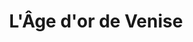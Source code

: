 ---
layout: project
title: "L'Âge d'or de Venise"
permalink: "/projects/2019/venice-the-golden-age/"
projectyear: "2019"
categories: [project,current]
description: >
  Ensemble vocale One Equall Musick and ensemble ¡Sacabuche! combine forces to present a monumental program of choral and instrumental music from 16th century Venice. Conducted by Mark McDonald, the ensemble of sackbuts, cornets, organ, and choir will present music from the famous Venetian composers Andrea and Giovanni Gabrieli as well as their contemporaries Claudio Monteverdi, Heinrich Schütz, Johann Rosenmüller and others. An event not to be missed! 
lead: "Œuvres polychorals de A. & G. Gabrieli, Schütz, et Rosenmüller pour voix, cuivres, et orgue avec l'ensemble ¡Sacabuche!"
performances:
  - title: "L'Âge d'or de Venise"
    subtitle: "Œuvres polychorals de A. & G. Gabrieli, Schütz, et Rosenmüller pour voix, cuivres, et orgue avec l'ensemble ¡Sacabuche! "
    date: "2 février, 2019"
    time: "19h00"
    venue: "Chapelle Notre-Dame-de-Bon-Secours"
    address: "400, rue Saint-Paul Est, Montréal, QC"
    ticketsurl: 
    ticketstext: "Don suggéré : $20"
    facebookurl: "https://www.facebook.com/events/1540318706070843/"
    posterimage: "2019/venice-the-golden-age.jpg"
    guests:
---